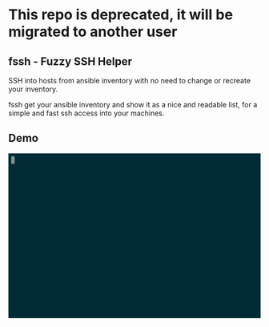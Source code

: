 # This repo is deprecated, it will be migrated to another user

## fssh - Fuzzy SSH Helper

SSH into hosts from ansible inventory with no need to change or recreate your inventory.

fssh get your ansible inventory and show it as a nice and readable list, for a simple and fast ssh access into your machines.



## Demo
![fssh demo](demos/fssh_v0.1alpha.gif)
